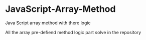 # JavaScript-Array-Method
Java Script array method with there logic 

All the array pre-defiend method logic part solve in the repository
